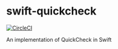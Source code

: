 # swift-quickcheck

[![CircleCI](https://circleci.com/gh/pointfreeco/swift-quickcheck.svg?style=svg)](https://circleci.com/gh/pointfreeco/swift-either)

An implementation of QuickCheck in Swift
